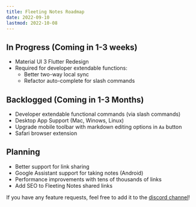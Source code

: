```yaml
---
title: Fleeting Notes Roadmap
date: 2022-09-10
lastmod: 2022-10-08
---
```

## In Progress (Coming in 1-3 weeks)
- Material UI 3 Flutter Redesign
- Required for developer extendable functions:
	- Better two-way local sync
	- Refactor auto-complete for slash commands

## Backlogged (Coming in 1-3 Months)
- Developer extendable functional commands (via slash commands)
- Desktop App Support (Mac, Winows, Linux)
- Upgrade mobile toolbar with markdown editing options in `Aa` button
- Safari browser extension

## Planning
- Better support for link sharing
- Google Assistant support for taking notes (Android)
- Performance improvements with tens of thousands of links
- Add SEO to Fleeting Notes shared links

If you have any feature requests, feel free to add it to the [discord channel](https://discord.gg/xrj6yuGNmx)!
